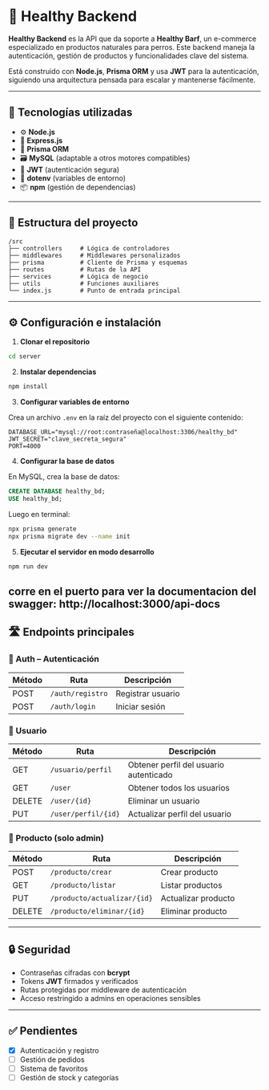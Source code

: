 
# 🐾 **Healthy Backend**

**Healthy Backend** es la API que da soporte a **Healthy Barf**, un e-commerce especializado en productos naturales para perros. Este backend maneja la autenticación, gestión de productos y funcionalidades clave del sistema.

Está construido con **Node.js**, **Prisma ORM** y usa **JWT** para la autenticación, siguiendo una arquitectura pensada para escalar y mantenerse fácilmente.

---

## 🚀 Tecnologías utilizadas

- ⚙️ **Node.js**
- 🧭 **Express.js**
- 🧬 **Prisma ORM**
- 🗃️ **MySQL** (adaptable a otros motores compatibles)
- 🔐 **JWT** (autenticación segura)
- 🧪 **dotenv** (variables de entorno)
- 📦 **npm** (gestión de dependencias)

---

## 📁 Estructura del proyecto

```
/src
├── controllers     # Lógica de controladores
├── middlewares     # Middlewares personalizados
├── prisma          # Cliente de Prisma y esquemas
├── routes          # Rutas de la API
├── services        # Lógica de negocio
├── utils           # Funciones auxiliares
└── index.js        # Punto de entrada principal
```

---

## ⚙️ Configuración e instalación

1. **Clonar el repositorio**

```bash
cd server
```

2. **Instalar dependencias**

```bash
npm install
```

3. **Configurar variables de entorno**

Crea un archivo `.env` en la raíz del proyecto con el siguiente contenido:

```env
DATABASE_URL="mysql://root:contraseña@localhost:3306/healthy_bd"
JWT_SECRET="clave_secreta_segura"
PORT=4000
```

4. **Configurar la base de datos**

En MySQL, crea la base de datos:

```sql
CREATE DATABASE healthy_bd;
USE healthy_bd;
```

Luego en terminal:

```bash
npx prisma generate
npx prisma migrate dev --name init
```

5. **Ejecutar el servidor en modo desarrollo**

```bash
npm run dev
```
corre en el puerto para ver la documentacion del swagger: http://localhost:3000/api-docs
---

## 🛣️ Endpoints principales

### 🔐 Auth – Autenticación

| Método | Ruta              | Descripción           |
|--------|-------------------|-----------------------|
| POST   | `/auth/registro`  | Registrar usuario     |
| POST   | `/auth/login`     | Iniciar sesión        |

### 👤 Usuario

| Método | Ruta               | Descripción                            |
|--------|--------------------|----------------------------------------|
| GET    | `/usuario/perfil`  | Obtener perfil del usuario autenticado |
| GET    | `/user`            | Obtener todos los usuarios             |
| DELETE | `/user/{id}`       | Eliminar un usuario                    |
| PUT    | `/user/perfil/{id}`     | Actualizar perfil del usuario          |

### 🛒 Producto (solo admin)

| Método | Ruta                            | Descripción          |
|--------|----------------------------------|----------------------|
| POST   | `/producto/crear`               | Crear producto       |
| GET    | `/producto/listar`              | Listar productos     |
| PUT    | `/producto/actualizar/{id}`     | Actualizar producto  |
| DELETE | `/producto/eliminar/{id}`       | Eliminar producto    |

---

## 🔒 Seguridad

- Contraseñas cifradas con **bcrypt**
- Tokens **JWT** firmados y verificados
- Rutas protegidas por middleware de autenticación
- Acceso restringido a admins en operaciones sensibles

---

## ✅ Pendientes

- [x] Autenticación y registro  
- [ ] Gestión de pedidos  
- [ ] Sistema de favoritos  
- [ ] Gestión de stock y categorías  
